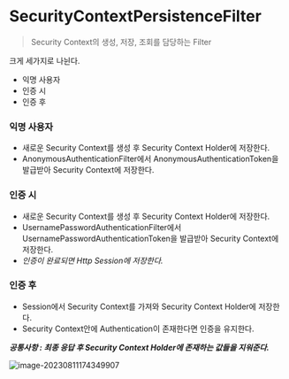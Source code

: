 # SecurityContextPersistenceFilter

> Security Context의 생성, 저장, 조회를 담당하는 Filter



크게 세가지로 나뉜다. 

- 익명 사용자
- 인증 시
- 인증 후 



### 익명 사용자 

- 새로운 Security Context를 생성 후 Security Context Holder에 저장한다. 
- AnonymousAuthenticationFilter에서 AnonymousAuthenticationToken을 발급받아 Security Context에 저장한다. 



### 인증 시 

- 새로운 Security Context를 생성 후 Security Context Holder에 저장한다. 
- UsernamePasswordAuthenticationFilter에서 UsernamePasswordAuthenticationToken을 발급받아 Security Context에 저장한다. 
- *인증이 완료되면 Http Session에 저장한다.*



### 인증 후 

- Session에서 Security Context를 가져와 Security Context Holder에  저장한다. 
- Security Context안에 Authentication이 존재한다면 인증을 유지한다. 



***공통사항 : 최종 응답 후 Security Context Holder에 존재하는 값들을 지워준다.***



![image-20230811174349907](/Users/github/TIL/spring/images/security/SecurityContextPersistenceFilter.png)